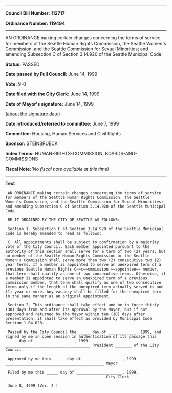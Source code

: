 

********

**Council Bill Number: 112717**
   
**Ordinance Number: 119494**
********

 AN ORDINANCE making certain changes concerning the terms of service for members of the Seattle Human Rights Commission, the Seattle Women's Commission, and the Seattle Commission for Sexual Minorities; and amending Subsection C of Section 3.14.920 of the Seattle Municipal Code.

**Status:** PASSED
   
**Date passed by Full Council:** June 14, 1999
   
**Vote:** 9-0
   
**Date filed with the City Clerk:** June 14, 1999
   
**Date of Mayor's signature:** June 14, 1999
   
[(about the signature date)](/~public/approvaldate.htm)
   
   
   
**Date introduced/referred to committee:** June 7, 1999
   
**Committee:** Housing, Human Services and Civil Rights
   
**Sponsor:** STEINBRUECK
   
   
**Index Terms:** HUMAN-RIGHTS-COMMISSION, BOARDS-AND-COMMISSIONS

**Fiscal Note:**_(No fiscal note available at this time)_

********

**Text**
   
```
 AN ORDINANCE making certain changes concerning the terms of service for members of the Seattle Human Rights Commission, the Seattle Women's Commission, and the Seattle Commission for Sexual Minorities; and amending Subsection C of Section 3.14.920 of the Seattle Municipal Code.

 BE IT ORDAINED BY THE CITY OF SEATTLE AS FOLLOWS:

 Section 1. Subsection C of Section 3.14.920 of the Seattle Municipal Code is hereby amended to read as follows:

 C. All appointments shall be subject to confirmation by a majority vote of the City Council. Each member appointed pursuant to the authority of this section shall serve for a term of two (2) years, but no member of the Seattle Human Rights Commission or the Seattle Women's Commission shall serve more than two (2) consecutive two (2) year terms. If a member is appointed to serve an unexpired term of a previous Seattle Human Rights C~~c~~ommission ~~appointee~~ member, that term shall qualify as one of two consecutive terms. Otherwise, if a member is appointed to serve an unexpired term of a previous commission member, that term shall qualify as one of two consecutive terms only if the length of the unexpired term actually served is one (1) year or more. Any vacancy shall be filled for the unexpired term in the same manner as an original appointment.

 Section 2. This ordinance shall take effect and be in force thirty (30) days from and after its approval by the Mayor, but if not approved and returned by the Mayor within ten (10) days after presentation, it shall take effect as provided by Municipal Code Section 1.04.020.

 Passed by the City Council the _____ day of ____________, 1999, and signed by me in open session in authentication of its passage this _____ day of _________________, 1999. _____________________________________ President _______ of the City Council

 Approved by me this _____ day of _________________, 1999. ___________________________________________ Mayor

 Filed by me this _____ day of ____________________, 1999. ___________________________________________ City Clerk

 June 8, 1999 (Ver. 4 )

```
